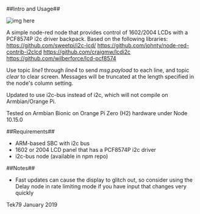 ##Intro and Usage##

![img here](img01.png)

A simple node-red node that provides control of 1602/2004 LCDs with a PCF8574P i2c driver backpack. Based on the following libraries: https://github.com/sweetpi/i2c-lcd/
https://github.com/johnty/node-red-contrib-i2clcd
https://github.com/craigmw/lcdi2c
https://github.com/wilberforce/lcd-pcf8574

Use topic *line1* through *line4* to send *msg.payload* to each line, and topic *clear* to clear screen. Messages will be truncated at the length specified in the node's column setting.

Updated to use i2c-bus instead of i2c, which will not compile on Armbian/Orange Pi.

Tested on Armbian Bionic on Orange Pi Zero (H2) hardware under Node 10.15.0

##Requirements##

- ARM-based SBC with i2c bus
- 1602 or 2004 LCD panel that has a PCF8574P i2c driver
- i2c-bus node (available in npm repo)

##Notes##

- Fast updates can cause the display to glitch out, so consider using the Delay node in rate limiting mode if you have input that changes very quickly

Tek79
January 2019
